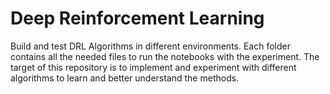 # Deep Reinforcement Learning
 Build and test DRL Algorithms in different environments. 
 Each folder contains all the needed files to run the notebooks with the experiment. 
 The target of this repository is to implement and experiment with different algorithms to learn and better understand the methods.
